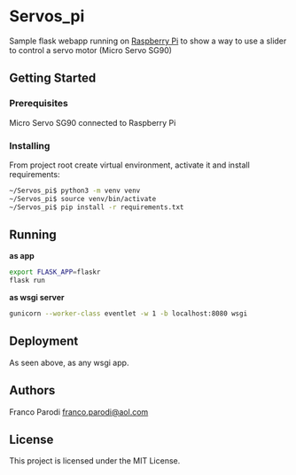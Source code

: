# Servos_pi
Sample flask webapp running on [Raspberry Pi](https://www.raspberrypi.org/) to show
a way to use a slider to control a servo motor (Micro Servo SG90)

## Getting Started

### Prerequisites
Micro Servo SG90 connected to Raspberry Pi

### Installing

From project root create virtual environment, activate it and install requirements:

```sh
~/Servos_pi$ python3 -m venv venv
~/Servos_pi$ source venv/bin/activate
~/Servos_pi$ pip install -r requirements.txt
```

## Running

__as app__

```sh
export FLASK_APP=flaskr
flask run
```

__as wsgi server__

```sh
gunicorn --worker-class eventlet -w 1 -b localhost:8080 wsgi
```

## Deployment

As seen above, as any wsgi app.

## Authors 

Franco Parodi <franco.parodi@aol.com>

## License

This project is licensed under the MIT License.
